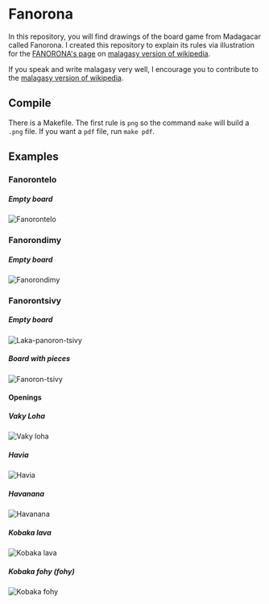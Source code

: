 # Fanorona

In this repository, you will find drawings of the board game from
Madagacar called Fanorona. I created this repository to explain its
rules via illustration for the [FANORONA's
page](https://mg.wikipedia.org/wiki/Fanorona) on [malagasy version of
wikipedia](https://mg.wikipedia.org/wiki/Wikipedia:Fandraisana).

If you speak and write malagasy very well, I encourage you to
contribute to the [malagasy version of
wikipedia](https://mg.wikipedia.org/wiki/Wikipedia:Fandraisana).


## Compile

There is a Makefile. The first rule is `png` so the command `make`
will build a `.png` file. If you want a `pdf` file, run `make pdf`.


## Examples

### Fanorontelo

##### Empty board

![Fanorontelo](img/fanorontelo.png)

### Fanorondimy

##### Empty board

![Fanorondimy](img/fanorondimy.png)

### Fanorontsivy

##### Empty board

![Laka-panoron-tsivy](img/laka.png)

##### Board with pieces

![Fanoron-tsivy](img/fanoron-tsivy.png)

#### Openings

##### Vaky Loha

![Vaky loha](img/vaky_loha.png)

##### Havia

![Havia](img/havia.png)

##### Havanana

![Havanana](img/havanana.png)

##### Kobaka lava

![Kobaka lava](img/kobaka_lava.png)

##### Kobaka fohy (fohy)

![Kobaka fohy](img/kobaka_fohy.png)